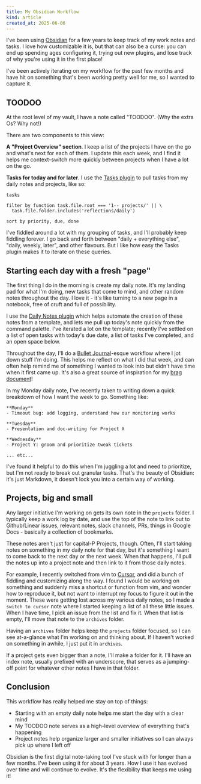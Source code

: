 ```yaml
---
title: My Obsidian Workflow
kind: article
created_at: 2025-06-06
---
```


I've been using [Obsidian](https://obsidian.md/) for a few years to keep track of my work notes and tasks. I love how customizable it is, but that can also be a curse: you can end up spending ages configuring it, trying out new plugins, and lose track of why you're using it in the first place!

I've been actively iterating on my workflow for the past few months and have hit on something that's been working pretty well for me, so I wanted to capture it.

## TOODOO
At the root level of my vault, I have a note called "TOODOO". (Why the extra Os? Why not!)

There are two components to this view:

**A "Project Overview" section**. I keep a list of the projects I have on the go and what's next for each of them. I update this each week, and I find it helps me context-switch more quickly between projects when I have a lot on the go.

**Tasks for today and for later**. I use the [Tasks plugin](https://publish.obsidian.md/tasks/Introduction#Task+management+for+the+Obsidian+knowledge+base) to pull tasks from my daily notes and projects, like so:

~~~
tasks

filter by function task.file.root === '1-- projects/' || \
  task.file.folder.includes('reflections/daily')

sort by priority, due, done
~~~

I've fiddled around a lot with my grouping of tasks, and I'll probably keep fiddling forever. I go back and forth between "daily + everything else", "daily, weekly, later", and other flavours. But I like how easy the Tasks plugin makes it to iterate on these queries.

## Starting each day with a fresh "page"
The first thing I do in the morning is create my daily note. It's my landing pad for what I'm doing, new tasks that come to mind, and other random notes throughout the day. I love it - it's like turning to a new page in a notebook, free of cruft and full of possibility.

I use the [Daily Notes plugin](https://help.obsidian.md/plugins/daily-notes) which helps automate the creation of these notes from a template, and lets me pull up today's note quickly from the command palette. I've iterated a lot on the template; recently I've settled on a list of open tasks with today's due date, a list of tasks I've completed, and an open space below.

Throughout the day, I'll do a [Bullet Journal](https://bulletjournal.com/)-esque workflow where I jot down stuff I'm doing. This helps me reflect on what I did that week, and can often help remind me of something I wanted to look into but didn't have time when it first came up. It's also a great source of inspiration for my [brag document](https://jvns.ca/blog/brag-documents/)!

In my Monday daily note, I've recently taken to writing down a quick breakdown of how I want the week to go. Something like:

~~~
**Monday**
- Timeout bug: add logging, understand how our monitoring works

**Tuesday**
- Presentation and doc-writing for Project X

**Wednesday**
- Project Y: groom and prioritize tweak tickets

... etc...
~~~

I've found it helpful to do this when I'm juggling a lot and need to prioritize, but I'm not ready to break out granular tasks. That's the beauty of Obsidian: it's just Markdown, it doesn't lock you into a certain way of working.

## Projects, big and small
Any larger initiative I'm working on gets its own note in the `projects` folder. I typically keep a work log by date, and use the top of the note to link out to Github/Linear issues, relevant notes, slack channels, PRs, things in Google Docs - basically a collection of bookmarks.

These notes aren't just for capital-P Projects, though. Often, I'll start taking notes on something in my daily note for that day, but it's something I want to come back to the next day or the next week. When that happens, I'll pull the notes up into a project note and then link to it from those daily notes.

For example, I recently switched from vim to [Cursor](https://www.cursor.com/), and did a bunch of fiddling and customizing along the way. I found I would be working on something and suddenly miss a shortcut or function from vim, and wonder how to reproduce it, but not want to interrupt my focus to figure it out in the moment. These were getting lost across my various daily notes, so I made a `switch to cursor` note where I started keeping a list of all these little issues. When I have time, I pick an issue from the list and fix it. When that list is empty, I'll move that note to the `archives` folder.

Having an `archives` folder helps keep the `projects` folder focused, so I can see at-a-glance what I'm working on and thinking about. If I haven't worked on something in awhile, I just put it in `archives`.

If a project gets even bigger than a note, I'll make a folder for it. I'll have an index note, usually prefixed with an underscore, that serves as a jumping-off point for whatever other notes I have in that folder.


## Conclusion

This workflow has really helped me stay on top of things:
- Starting with an empty daily note helps me start the day with a clear mind
- My TOODOO note serves as a high-level overview of everything that's happening
- Project notes help organize larger and smaller initiatives so I can always pick up where I left off

Obsidian is the first digital note-taking tool I've stuck with for longer than a few months. I've been using it for about 3 years. How I use it has evolved over time and will continue to evolve. It's the flexibility that keeps me using it!
